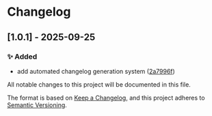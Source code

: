 # Changelog

## [1.0.1] - 2025-09-25

### ✨ Added

- add automated changelog generation system ([2a7996f](../../commit/2a7996f))


All notable changes to this project will be documented in this file.

The format is based on [Keep a Changelog](https://keepachangelog.com/en/1.0.0/),
and this project adheres to [Semantic Versioning](https://semver.org/spec/v2.0.0.html).


